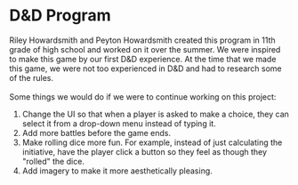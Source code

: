 # D&D Program
Riley Howardsmith and Peyton Howardsmith created this program in 11th grade of high school and worked on it over the summer. We were inspired to make this game by our first D&D experience. At the time that we made this game, we were not too experienced in D&D and had to research some of the rules.
<br><br>
Some things we would do if we were to continue working on this project:
<ol>
  <li>Change the UI so that when a player is asked to make a choice, they can select it from a drop-down menu instead of typing it.</li>
  <li>Add more battles before the game ends.</li>
  <li>Make rolling dice more fun. For example, instead of just calculating the initiative, have the player click a button so they feel as though they "rolled" the dice.</li>
  <li>Add imagery to make it more aesthetically pleasing.</li>
</ol>
